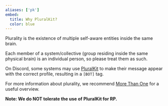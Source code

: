 ```yaml
---
aliases: ['pk']
embed:
  title: Why PluralKit?
  color: blue
---
```


Plurality is the existence of multiple self-aware entities inside the same brain.

Each member of a system/collective (group residing inside the same physical brain) is an individual person, so please treat them as such.

On Discord, some systems may use [PluralKit](https://pluralkit.me/) to make their message appear with the correct profile, resulting in a `[BOT]` tag.

For more information about plurality, we recommend [More Than One](https://morethanone.info/) for a useful overview.

**Note: We do NOT tolerate the use of PluralKit for RP.**